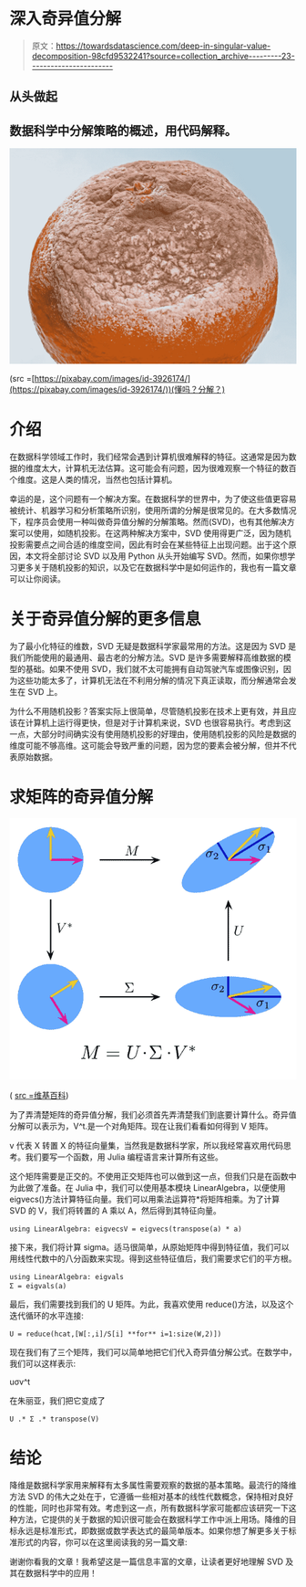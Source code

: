 # 深入奇异值分解

> 原文：<https://towardsdatascience.com/deep-in-singular-value-decomposition-98cfd9532241?source=collection_archive---------23----------------------->

## 从头做起

## 数据科学中分解策略的概述，用代码解释。

![](img/03187c7b25a5eca3e18c8e118ec77cc1.png)

(src =[https://pixabay.com/images/id-3926174/](https://pixabay.com/images/id-3926174/))(懂吗？分解？)

# 介绍

在数据科学领域工作时，我们经常会遇到计算机很难解释的特征。这通常是因为数据的维度太大，计算机无法估算。这可能会有问题，因为很难观察一个特征的数百个维度。这是人类的情况，当然也包括计算机。

幸运的是，这个问题有一个解决方案。在数据科学的世界中，为了使这些值更容易被统计、机器学习和分析策略所识别，使用所谓的分解是很常见的。在大多数情况下，程序员会使用一种叫做奇异值分解的分解策略。然而(SVD)，也有其他解决方案可以使用，如随机投影。在这两种解决方案中，SVD 使用得更广泛，因为随机投影需要点之间合适的维度空间，因此有时会在某些特征上出现问题。出于这个原因，本文将全部讨论 SVD 以及用 Python 从头开始编写 SVD。然而，如果你想学习更多关于随机投影的知识，以及它在数据科学中是如何运作的，我也有一篇文章可以让你阅读。

</random-projection-and-its-role-in-data-science-f253dd66485b>  

# 关于奇异值分解的更多信息

为了最小化特征的维数，SVD 无疑是数据科学家最常用的方法。这是因为 SVD 是我们所能使用的最通用、最古老的分解方法。SVD 是许多需要解释高维数据的模型的基础。如果不使用 SVD，我们就不太可能拥有自动驾驶汽车或图像识别，因为这些功能太多了，计算机无法在不利用分解的情况下真正读取，而分解通常会发生在 SVD 上。

为什么不用随机投影？答案实际上很简单，尽管随机投影在技术上更有效，并且应该在计算机上运行得更快，但是对于计算机来说，SVD 也很容易执行。考虑到这一点，大部分时间确实没有使用随机投影的好理由，使用随机投影的风险是数据的维度可能不够高维。这可能会导致严重的问题，因为您的要素会被分解，但并不代表原始数据。

# 求矩阵的奇异值分解

![](img/22d5c402d1b0c618356c89e17dddd367.png)

( [src =维基百科](https://en.wikipedia.org/wiki/Singular_value_decomposition#/media/File:Singular-Value-Decomposition.svg))

为了弄清楚矩阵的奇异值分解，我们必须首先弄清楚我们到底要计算什么。奇异值分解可以表示为，V^t.是一个对角矩阵。现在让我们看看如何得到 V 矩阵。

v 代表 X 转置 X 的特征向量集，当然我是数据科学家，所以我经常喜欢用代码思考。我们要写一个函数，用 Julia 编程语言来计算所有这些。

这个矩阵需要是正交的。不使用正交矩阵也可以做到这一点，但我们只是在函数中为此做了准备。在 Julia 中，我们可以使用基本模块 LinearAlgebra，以便使用 eigvecs()方法计算特征向量。我们可以用乘法运算符*将矩阵相乘。为了计算 SVD 的 V，我们将转置的 A 乘以 A，然后得到其特征向量。

```
using LinearAlgebra: eigvecsV = eigvecs(transpose(a) * a)
```

接下来，我们将计算 sigma。适马很简单，从原始矩阵中得到特征值，我们可以用线性代数中的八分函数来实现。得到这些特征值后，我们需要求它们的平方根。

```
using LinearAlgebra: eigvals
Σ = eigvals(a)
```

最后，我们需要找到我们的 U 矩阵。为此，我喜欢使用 reduce()方法，以及这个迭代循环的水平连接:

```
U = reduce(hcat,[W[:,i]/S[i] **for** i=1:size(W,2)])
```

现在我们有了三个矩阵，我们可以简单地把它们代入奇异值分解公式。在数学中，我们可以这样表示:

uσv^t

在朱丽亚，我们把它变成了

```
U .* Σ .* transpose(V)
```

# 结论

降维是数据科学家用来解释有太多属性需要观察的数据的基本策略。最流行的降维方法 SVD 的伟大之处在于，它遵循一些相对基本的线性代数概念，保持相对良好的性能，同时也非常有效。考虑到这一点，所有数据科学家可能都应该研究一下这种方法，它提供的关于数据的知识很可能会在数据科学工作中派上用场。降维的目标永远是标准形式，即数据或数学表达式的最简单版本。如果你想了解更多关于标准形式的内容，你可以在这里阅读我的另一篇文章:

</what-on-earth-is-canonical-form-23cef915601d>  

谢谢你看我的文章！我希望这是一篇信息丰富的文章，让读者更好地理解 SVD 及其在数据科学中的应用！